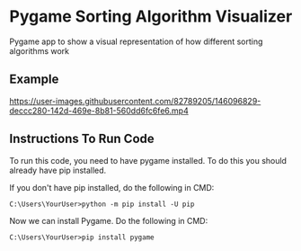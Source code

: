 # Pygame Sorting Algorithm Visualizer
Pygame app to show a visual representation of how different sorting algorithms work

## Example
https://user-images.githubusercontent.com/82789205/146096829-deccc280-142d-469e-8b81-560dd6fc6fe6.mp4

## Instructions To Run Code
To run this code, you need to have pygame installed. To do this you should already have pip installed. 

If you don't have pip installed, do the following in CMD:
```
C:\Users\YourUser>python -m pip install -U pip
```

Now we can install Pygame. Do the following in CMD: 
```
C:\Users\YourUser>pip install pygame
```

